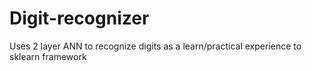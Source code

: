# Digit-recognizer
Uses 2 layer ANN to recognize digits as a learn/practical experience to sklearn framework
